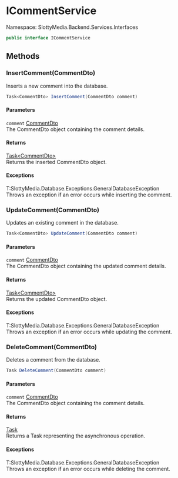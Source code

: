 # ICommentService

Namespace: SlottyMedia.Backend.Services.Interfaces

```csharp
public interface ICommentService
```

## Methods

### **InsertComment(CommentDto)**

Inserts a new comment into the database.

```csharp
Task<CommentDto> InsertComment(CommentDto comment)
```

#### Parameters

`comment` [CommentDto](./slottymedia.backend.dtos.commentdto.md)<br>
The CommentDto object containing the comment details.

#### Returns

[Task&lt;CommentDto&gt;](https://docs.microsoft.com/en-us/dotnet/api/system.threading.tasks.task-1)<br>
Returns the inserted CommentDto object.

#### Exceptions

T:SlottyMedia.Database.Exceptions.GeneralDatabaseException<br>
Throws an exception if an error occurs while inserting the comment.

### **UpdateComment(CommentDto)**

Updates an existing comment in the database.

```csharp
Task<CommentDto> UpdateComment(CommentDto comment)
```

#### Parameters

`comment` [CommentDto](./slottymedia.backend.dtos.commentdto.md)<br>
The CommentDto object containing the updated comment details.

#### Returns

[Task&lt;CommentDto&gt;](https://docs.microsoft.com/en-us/dotnet/api/system.threading.tasks.task-1)<br>
Returns the updated CommentDto object.

#### Exceptions

T:SlottyMedia.Database.Exceptions.GeneralDatabaseException<br>
Throws an exception if an error occurs while updating the comment.

### **DeleteComment(CommentDto)**

Deletes a comment from the database.

```csharp
Task DeleteComment(CommentDto comment)
```

#### Parameters

`comment` [CommentDto](./slottymedia.backend.dtos.commentdto.md)<br>
The CommentDto object containing the comment details.

#### Returns

[Task](https://docs.microsoft.com/en-us/dotnet/api/system.threading.tasks.task)<br>
Returns a Task representing the asynchronous operation.

#### Exceptions

T:SlottyMedia.Database.Exceptions.GeneralDatabaseException<br>
Throws an exception if an error occurs while deleting the comment.
